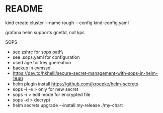 # README


kind create cluster --name rough --config kind-config.yaml

grafana helm supports gnetId, not kps

SOPS
- see zshrc for sops path\
- see .sops.yaml for configuration
- used age for key gnereation
- backup in evmssd
- https://dev.to/hkhelil/secure-secret-management-with-sops-in-helm-1940
- helm plugin install https://github.com/jkroepke/helm-secrets
- sops -i -e > only for new secret
- sops -i > edit mode for encrypted file
- sops -d > decrypt
- helm secrets upgrade --install my-release ./my-chart
